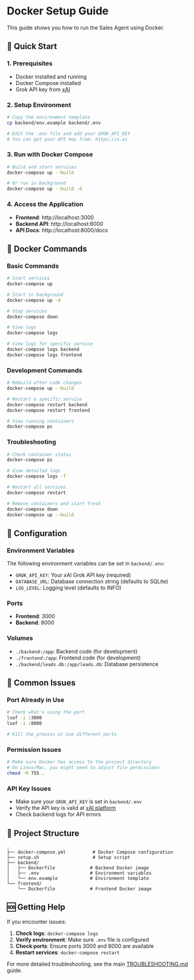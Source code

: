 # Docker Setup Guide

This guide shows you how to run the Sales Agent using Docker.

## 🚀 Quick Start

### 1. Prerequisites
- Docker installed and running
- Docker Compose installed
- Grok API key from [xAI](https://x.ai)

### 2. Setup Environment
```bash
# Copy the environment template
cp backend/env.example backend/.env

# Edit the .env file and add your GROK_API_KEY
# You can get your API key from: https://x.ai
```

### 3. Run with Docker Compose
```bash
# Build and start services
docker-compose up --build

# Or run in background
docker-compose up --build -d
```

### 4. Access the Application
- **Frontend**: http://localhost:3000
- **Backend API**: http://localhost:8000
- **API Docs**: http://localhost:8000/docs

## 🐳 Docker Commands

### Basic Commands
```bash
# Start services
docker-compose up

# Start in background
docker-compose up -d

# Stop services
docker-compose down

# View logs
docker-compose logs

# View logs for specific service
docker-compose logs backend
docker-compose logs frontend
```

### Development Commands
```bash
# Rebuild after code changes
docker-compose up --build

# Restart a specific service
docker-compose restart backend
docker-compose restart frontend

# View running containers
docker-compose ps
```

### Troubleshooting
```bash
# Check container status
docker-compose ps

# View detailed logs
docker-compose logs -f

# Restart all services
docker-compose restart

# Remove containers and start fresh
docker-compose down
docker-compose up --build
```

## 🔧 Configuration

### Environment Variables
The following environment variables can be set in `backend/.env`:

- `GROK_API_KEY`: Your xAI Grok API key (required)
- `DATABASE_URL`: Database connection string (defaults to SQLite)
- `LOG_LEVEL`: Logging level (defaults to INFO)

### Ports
- **Frontend**: 3000
- **Backend**: 8000

### Volumes
- `./backend:/app`: Backend code (for development)
- `./frontend:/app`: Frontend code (for development)
- `./backend/leads.db:/app/leads.db`: Database persistence

## 🚨 Common Issues

### Port Already in Use
```bash
# Check what's using the port
lsof -i :3000
lsof -i :8000

# Kill the process or use different ports
```

### Permission Issues
```bash
# Make sure Docker has access to the project directory
# On Linux/Mac, you might need to adjust file permissions
chmod -R 755 .
```

### API Key Issues
- Make sure your `GROK_API_KEY` is set in `backend/.env`
- Verify the API key is valid at [xAI platform](https://x.ai)
- Check backend logs for API errors

## 📁 Project Structure
```
.
├── docker-compose.yml          # Docker Compose configuration
├── setup.sh                    # Setup script
├── backend/
│   ├── Dockerfile             # Backend Docker image
│   ├── .env                   # Environment variables
│   └── env.example            # Environment template
└── frontend/
    └── Dockerfile             # Frontend Docker image
```

## 🆘 Getting Help

If you encounter issues:

1. **Check logs**: `docker-compose logs`
2. **Verify environment**: Make sure `.env` file is configured
3. **Check ports**: Ensure ports 3000 and 8000 are available
4. **Restart services**: `docker-compose restart`

For more detailed troubleshooting, see the main [TROUBLESHOOTING.md](TROUBLESHOOTING.md) guide.
